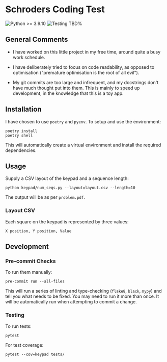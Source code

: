 # Schroders Coding Test

![Python >= 3.9.10](https://img.shields.io/badge/python-%3E%3D%203.9.10-blue?style=flat-square) ![Testing TBD%](https://img.shields.io/badge/coverage-TBD%25-red?style=flat-square)

## General Comments

* I have worked on this little project in my free time, around quite a busy work schedule.

* I have deliberately tried to focus on code readability, as opposed to optimisation ("premature optimisation is the root of all evil").

* My git commits are too large and infrequent, and my docstrings don't have much thought put into them. This is mainly to speed up development, in the knowledge that this is a toy app.

## Installation

I have chosen to use `poetry` and `pyenv`. To setup and use the environment:

```shell
poetry install
poetry shell
```

This will automatically create a virtual environment and install the required dependencies.

## Usage

Supply a CSV layout of the keypad and a sequence length:

```shell
python keypad/num_seqs.py --layout=layout.csv --length=10
```

The output will be as per `problem.pdf`.

### Layout CSV

Each square on the keypad is represented by three values:

```csv
X position, Y position, Value
```

## Development

### Pre-commit Checks

To run them manually:

```shell
pre-commit run --all-files
```

This will run a series of linting and type-checking (`flake8`, `black`, `mypy`) and tell you what needs to be fixed. You may need to run it more than once. It will be automatically run when attempting to commit a change.

### Testing

To run tests:

```shell
pytest
```

For test coverage:

```shell
pytest --cov=keypad tests/
```
